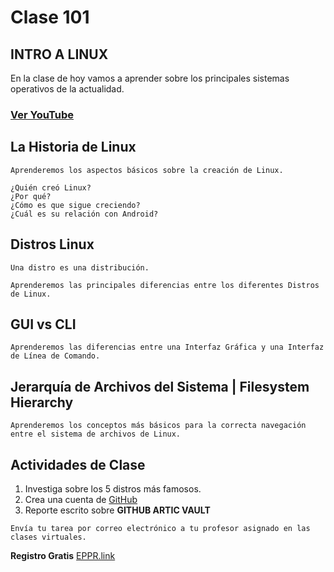# Clase 101
## INTRO A LINUX

En la clase de hoy vamos a aprender sobre los principales sistemas operativos de la actualidad.

### [Ver YouTube](https://www.youtube.com/watch?v=ztIxWwyc1VA)

## La Historia de Linux

```
Aprenderemos los aspectos básicos sobre la creación de Linux.

¿Quién creó Linux? 
¿Por qué? 
¿Cómo es que sigue creciendo? 
¿Cuál es su relación con Android? 

```

## Distros Linux

```
Una distro es una distribución.

Aprenderemos las principales diferencias entre los diferentes Distros de Linux.

```

## GUI vs CLI

```
Aprenderemos las diferencias entre una Interfaz Gráfica y una Interfaz de Línea de Comando.
```

## Jerarquía de Archivos del Sistema | Filesystem Hierarchy

```
Aprenderemos los conceptos más básicos para la correcta navegación entre el sistema de archivos de Linux.
```

## Actividades de Clase

1. Investiga sobre los 5 distros más famosos.
2. Crea una cuenta de [GitHub](https://github.com)
3. Reporte escrito sobre **GITHUB ARTIC VAULT**

```
Envía tu tarea por correo electrónico a tu profesor asignado en las clases virtuales.
```

**Registro Gratis** [EPPR.link](https://eppr.link/)

